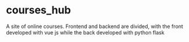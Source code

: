 # courses_hub
A site of online courses. Frontend and backend are divided, with the front developed with vue js while the back developed with python flask
